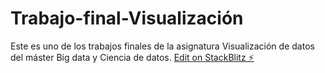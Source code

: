 # Trabajo-final-Visualización

Este es uno de los trabajos finales de la asignatura Visualización de datos del máster Big data y Ciencia de datos.
[Edit on StackBlitz ⚡️](https://stackblitz.com/edit/js-usduqt)
